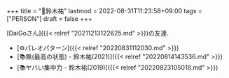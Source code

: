 +++
title = "👨鈴木祐"
lastmod = 2022-08-31T11:23:58+09:00
tags = ["PERSON"]
draft = false
+++

[DaiGoさん]({{< relref "20211213122625.md" >}})の友達.

-   [⚙パレオパターン]({{< relref "20220831112030.md" >}})
-   [📚無(最高の状態) - 鈴木祐(2021)]({{< relref "20220814143536.md" >}})
-   [📚ヤバい集中力 - 鈴木祐(2019)]({{< relref "20220823105018.md" >}})

